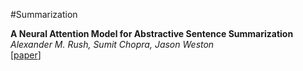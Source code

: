 #Summarization

**A Neural Attention Model for Abstractive Sentence Summarization**  
*Alexander M. Rush, Sumit Chopra, Jason Weston*  
[[paper](http://arxiv.org/abs/1509.00685)]  

